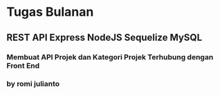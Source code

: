 # Tugas Bulanan 
## REST API Express NodeJS Sequelize MySQL
### Membuat API Projek dan Kategori Projek Terhubung dengan Front End
### by romi julianto